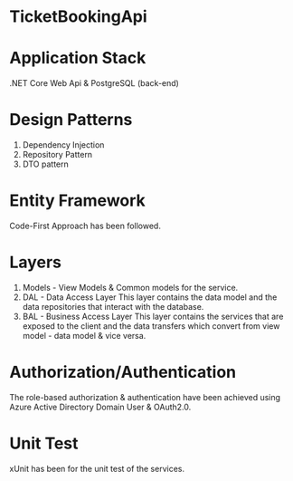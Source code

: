 # TicketBookingApi

# Application Stack

.NET Core Web Api & PostgreSQL (back-end) 

# Design Patterns

1. Dependency Injection
2. Repository Pattern
3. DTO pattern

# Entity Framework

Code-First Approach has been followed.

# Layers

1. Models - View Models & Common models for the service.
2. DAL - Data Access Layer
  This layer contains the data model and the data  repositories that interact with the database.
3. BAL - Business Access Layer
   This layer contains the services that are exposed to the client and the data transfers which convert from view model - data model & vice versa.

# Authorization/Authentication

The role-based authorization & authentication have been achieved using Azure Active Directory Domain User & OAuth2.0.

# Unit Test

xUnit has been for the unit test of the services.
